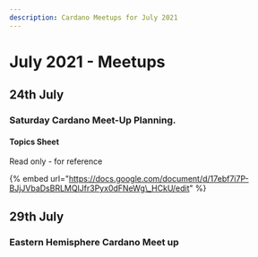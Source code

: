 ```yaml
---
description: Cardano Meetups for July 2021
---
```


# July 2021 - Meetups

## 24th July

### Saturday Cardano Meet-Up Planning. 

#### Topics Sheet

Read only - for reference

{% embed url="https://docs.google.com/document/d/17ebf7i7P-BJjJVbaDsBRLMQlJfr3Pyx0dFNeWg\_HCkU/edit" %}

## 29th July 

### Eastern Hemisphere Cardano Meet up





